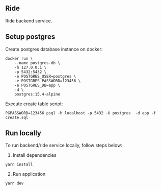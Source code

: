 ## Ride

Ride backend service.

## Setup postgres

Create postgres database instance on docker:

```
docker run \
    --name postgres-db \
    -h 127.0.0.1 \
    -p 5432:5432 \
    -e POSTGRES_USER=postgres \
    -e POSTGRES_PASSWORD=123456 \
    -e POSTGRES_DB=app \
    -d \
    postgres:15.4-alpine
```

Execute create table script:

```
PGPASSWORD=123456 psql -h localhost -p 5432 -U postgres  -d app -f create.sql
```

## Run locally

To run backend/ride service locally, follow steps below:

1. Install dependencies

```
yarn install
```

2. Run application

```
yarn dev
```
